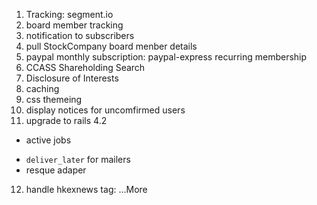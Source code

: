 1. Tracking: segment.io
2. board member tracking
3. notification to subscribers
4. pull StockCompany board menber details
5. paypal monthly subscription: paypal-express recurring membership
6. CCASS Shareholding Search
7. Disclosure of Interests
8. caching
9. css themeing
10. display notices for uncomfirmed users
11. upgrade to rails 4.2
 * active jobs
  - `deliver_later` for mailers
  - resque adaper
12. handle hkexnews tag: ...More
